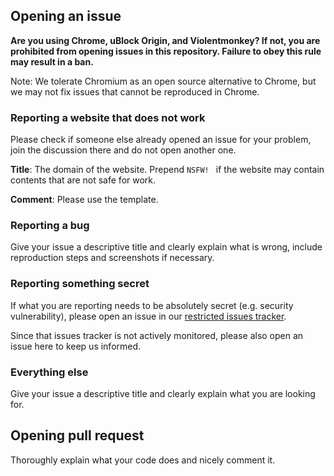 ## Opening an issue

**Are you using Chrome, uBlock Origin, and Violentmonkey? If not, you are prohibited from opening issues in this repository. 
Failure to obey this rule may result in a ban.**

Note: We tolerate Chromium as an open source alternative to Chrome, but we may not fix issues that cannot be 
reproduced in Chrome. 

### Reporting a website that does not work

Please check if someone else already opened an issue for your problem, join the discussion there and do not open another one. 

**Title**: The domain of the website. Prepend `NSFW! ` if the website may contain contents that are not safe for work. 

**Comment**: Please use the template. 

### Reporting a bug

Give your issue a descriptive title and clearly explain what is wrong, include reproduction steps and screenshots if necessary. 

### Reporting something secret

If what you are reporting needs to be absolutely secret (e.g. security vulnerability), please open an issue in our 
[restricted issues tracker](https://gitlab.com/xuhaiyang1234/AdBlockProtectorSecretIssues/issues). 

Since that issues tracker is not actively monitored, please also open an issue here to keep us informed. 

### Everything else

Give your issue a descriptive title and clearly explain what you are looking for. 

## Opening pull request

Thoroughly explain what your code does and nicely comment it. 
